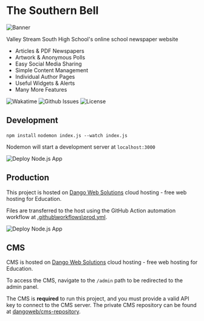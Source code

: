 # The Southern Bell

![Banner](banner.png)

Valley Stream South High School's online school newspaper website

- Articles & PDF Newspapers
- Artwork & Anonymous Polls
- Easy Social Media Sharing
- Simple Content Management
- Individual Author Pages
- Useful Widgets & Alerts
- Many More Features

![Wakatime](https://wakatime.com/badge/user/074621a8-639e-4f3e-b6d9-f23b6bb481a9/project/2b675577-fc77-4320-ad6f-c728de7ad7bc.svg)
![Github Issues](https://img.shields.io/github/issues/faisalnjs/Southern-Bell?style=flat&logo=github&label=GitHub%20Issues&color=mediumseagreen)
![License](https://img.shields.io/badge/DWS-orange?label=License)

## Development

`npm install`
`nodemon index.js --watch index.js`

Nodemon will start a development server at `localhost:3000`

![Deploy Node.js App](https://github.com/faisalnjs/Southern-Bell/actions/workflows/dev.yml/badge.svg?branch=dev)

## Production

This project is hosted on [Dango Web Solutions](https://dangoweb.com/?from=Southern-Bell) cloud hosting - free web hosting for Education.

Files are transferred to the host using the GitHub Action automation workflow at [.github\workflows\prod.yml](https://github.com/faisalnjs/Southern-Bell/tree/prod/.github/workflows/prod.yml).

![Deploy Node.js App](https://github.com/faisalnjs/Southern-Bell/actions/workflows/prod.yml/badge.svg)

## CMS

CMS is hosted on [Dango Web Solutions](https://dangoweb.com/?from=Southern-Bell) cloud hosting - free web hosting for Education.

To access the CMS, navigate to the `/admin` path to be redirected to the admin panel.

The CMS is **required** to run this project, and you must provide a valid API key to connect to the CMS server. The private CMS repository can be found at [dangoweb/cms-repository](https://github.com/dangoweb/cms-repository).
